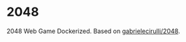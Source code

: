 # 2048

2048 Web Game Dockerized. Based on [gabrielecirulli/2048](https://github.com/gabrielecirulli/2048).
